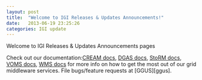 ```yaml
---
layout: post
title:  "Welcome to IGI Releases & Updates Announcements!"
date:   2013-06-19 23:25:26
categories: IGI update
---
```


Welcome to IGI Releases & Updates Announcements pages

Check out our documentation:[CREAM docs][cream], [DGAS docs][dgas], [StoRM docs][storm], [VOMS docs][voms], [WMS docs][wms] for more info on how to get the most out of our grid middleware services. File bugs/feature requests at [GGUS][ggus].

[cream]: https://wiki.italiangrid.it/twiki/bin/view/CREAM/WebHome
[dgas]: http://www.to.infn.it/grid/INFNGRID/TESTING/accounting/index.html
[storm]: http://italiangrid.github.io/storm/index.html
[voms]: https://github.com/italiangrid/voms/wiki
[wms]: https://wiki.italiangrid.it/twiki/bin/view/WMS/WebHome
